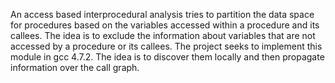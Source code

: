 An access based interprocedural analysis tries to partition the data space for procedures based on the variables accessed
within a procedure and its callees. The idea is to exclude the information about variables that are not accessed by a
procedure or its callees. The project seeks to implement this module in gcc 4.7.2. The idea is to discover them locally and
then propagate information over the call graph.